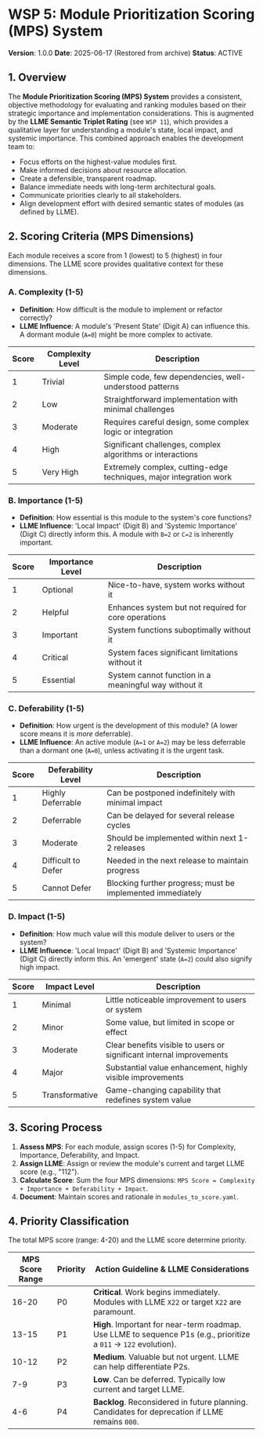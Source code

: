 # WSP 5: Module Prioritization Scoring (MPS) System

**Version**: 1.0.0
**Date**: 2025-06-17 (Restored from archive)
**Status**: ACTIVE

## 1. Overview

The **Module Prioritization Scoring (MPS) System** provides a consistent, objective methodology for evaluating and ranking modules based on their strategic importance and implementation considerations. This is augmented by the **LLME Semantic Triplet Rating** (see `WSP 11`), which provides a qualitative layer for understanding a module's state, local impact, and systemic importance. This combined approach enables the development team to:

-   Focus efforts on the highest-value modules first.
-   Make informed decisions about resource allocation.
-   Create a defensible, transparent roadmap.
-   Balance immediate needs with long-term architectural goals.
-   Communicate priorities clearly to all stakeholders.
-   Align development effort with desired semantic states of modules (as defined by LLME).

## 2. Scoring Criteria (MPS Dimensions)

Each module receives a score from 1 (lowest) to 5 (highest) in four dimensions. The LLME score provides qualitative context for these dimensions.

### A. Complexity (1-5)

-   **Definition**: How difficult is the module to implement or refactor correctly?
-   **LLME Influence**: A module's 'Present State' (Digit A) can influence this. A dormant module (`A=0`) might be more complex to activate.

| Score | Complexity Level | Description                                                      |
| ----- | ---------------- | ---------------------------------------------------------------- |
| 1     | Trivial          | Simple code, few dependencies, well-understood patterns          |
| 2     | Low              | Straightforward implementation with minimal challenges           |
| 3     | Moderate         | Requires careful design, some complex logic or integration       |
| 4     | High             | Significant challenges, complex algorithms or interactions       |
| 5     | Very High        | Extremely complex, cutting-edge techniques, major integration work |

### B. Importance (1-5)

-   **Definition**: How essential is this module to the system's core functions?
-   **LLME Influence**: 'Local Impact' (Digit B) and 'Systemic Importance' (Digit C) directly inform this. A module with `B=2` or `C=2` is inherently important.

| Score | Importance Level | Description                                                      |
| ----- | ---------------- | ---------------------------------------------------------------- |
| 1     | Optional         | Nice-to-have, system works without it                            |
| 2     | Helpful          | Enhances system but not required for core operations             |
| 3     | Important        | System functions suboptimally without it                         |
| 4     | Critical         | System faces significant limitations without it                  |
| 5     | Essential        | System cannot function in a meaningful way without it            |

### C. Deferability (1-5)

-   **Definition**: How urgent is the development of this module? (A lower score means it is *more* deferrable).
-   **LLME Influence**: An active module (`A=1` or `A=2`) may be less deferrable than a dormant one (`A=0`), unless activating it is the urgent task.

| Score | Deferability Level   | Description                                                      |
| ----- | -------------------- | ---------------------------------------------------------------- |
| 1     | Highly Deferrable    | Can be postponed indefinitely with minimal impact                |
| 2     | Deferrable           | Can be delayed for several release cycles                        |
| 3     | Moderate             | Should be implemented within next 1-2 releases                   |
| 4     | Difficult to Defer   | Needed in the next release to maintain progress                  |
| 5     | Cannot Defer         | Blocking further progress; must be implemented immediately       |

### D. Impact (1-5)

-   **Definition**: How much value will this module deliver to users or the system?
-   **LLME Influence**: 'Local Impact' (Digit B) and 'Systemic Importance' (Digit C) directly inform this. An 'emergent' state (`A=2`) could also signify high impact.

| Score | Impact Level     | Description                                                      |
| ----- | ---------------- | ---------------------------------------------------------------- |
| 1     | Minimal          | Little noticeable improvement to users or system                 |
| 2     | Minor            | Some value, but limited in scope or effect                       |
| 3     | Moderate         | Clear benefits visible to users or significant internal improvements |
| 4     | Major            | Substantial value enhancement, highly visible improvements       |
| 5     | Transformative   | Game-changing capability that redefines system value             |

## 3. Scoring Process

1.  **Assess MPS**: For each module, assign scores (1-5) for Complexity, Importance, Deferability, and Impact.
2.  **Assign LLME**: Assign or review the module's current and target LLME score (e.g., "112").
3.  **Calculate Score**: Sum the four MPS dimensions: `MPS Score = Complexity + Importance + Deferability + Impact`.
4.  **Document**: Maintain scores and rationale in `modules_to_score.yaml`.

## 4. Priority Classification

The total MPS score (range: 4-20) and the LLME score determine priority.

| MPS Score Range | Priority | Action Guideline & LLME Considerations                                                                     |
| --------------- | -------- | ---------------------------------------------------------------------------------------------------------- |
| 16-20           | P0       | **Critical**. Work begins immediately. Modules with LLME `X22` or target `X22` are paramount.                |
| 13-15           | P1       | **High**. Important for near-term roadmap. Use LLME to sequence P1s (e.g., prioritize a `011` -> `122` evolution). |
| 10-12           | P2       | **Medium**. Valuable but not urgent. LLME can help differentiate P2s.                                      |
| 7-9             | P3       | **Low**. Can be deferred. Typically low current and target LLME.                                           |
| 4-6             | P4       | **Backlog**. Reconsidered in future planning. Candidates for deprecation if LLME remains `000`.            | 